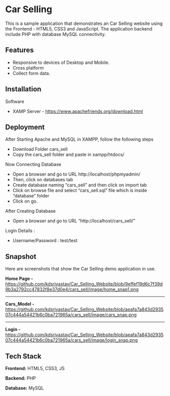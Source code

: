 
# Car Selling

This is a sample application that demonstrates an Car Selling website using the Frontend - HTML5, CSS3 and JavaScript. 
The application backend include PHP with database MySQL connectivity. 


## Features

- Responsive to devices of Desktop and Mobile. 
- Cross platform
- Collect form data.



## Installation

Software 
- XAMP Server - https://www.apachefriends.org/download.html
    

## Deployment
After Starting Apache and MySQL in XAMPP, follow the following steps

- Download Folder cars_sell 
- Copy the cars_sell folder and  paste in xampp/htdocs/

Now Connecting Database
- Open a browser and go to URL http://localhost/phpmyadmin/
- Then, click on databases tab
- Create database naming “cars_sell” and then click on import tab
- Click on browse file and select “cars_sell.sql” file which is inside “database” folder
- Click on go.

After Creating Database
- Open a browser and go to URL “http://localhost/cars_sell/”

Login Details :
- Username/Password : test/test


## Snapshot

Here are screenshots that show the Car Selling demo application in use.

**Home Page -**
https://github.com/kdsrivastav/Car_Selling_Website/blob/9effef19d6c7f39d9b3a2792cc47832f8e37d0e4/cars_sell/image/home_snap1.png

---

**Cars_Model -**
https://github.com/kdsrivastav/Car_Selling_Website/blob/aeafa7a843d293507c444a54421b6c0ba721965a/cars_sell/image/cars_snap.png

---

**Login -**
https://github.com/kdsrivastav/Car_Selling_Website/blob/aeafa7a843d293507c444a54421b6c0ba721965a/cars_sell/image/login_snap.png



## Tech Stack

**Frontend:** HTML5, CSS3, JS

**Backend:** PHP

**Database:** MySQL


